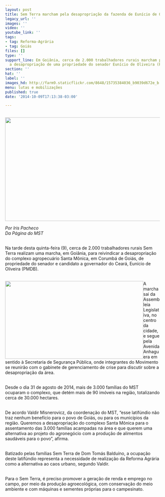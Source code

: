 ```yaml
---
layout: post
title: Sem Terra marcham pela desapropriação da fazenda de Eunício de Oliveira
legacy_url: ''
images: ''
video: ''
youtube_link: ''
tags:
- tag: Reforma-Agrária
- tag: Goiás
files: []
type: ''
support_line: Em Goiânia, cerca de 2.000 trabalhadores rurais marcham para reivindicar
  a desapropriação de uma propriedade do senador Eunício de Oliveira (PMDB).
section: ''
hat: ''
label: ''
images_hd: http://farm9.staticflickr.com/8648/15735384036_b9039d672e_b.jpg
menu: lutas e mobilizações
published: true
date: '2014-10-09T17:13:38-03:00'

---
```

<p><br />
<img alt="" height="337" src="http://farm9.staticflickr.com/8648/15735384036_b9039d672e_b.jpg" width="600" /></p>

<p><em>Por Iris Pacheco<br />
Da P&aacute;gina do MST</em></p>

<p><br />
Na tarde desta quinta-feira (9), cerca de 2.000 trabalhadores rurais Sem Terra realizam uma marcha, em Goi&acirc;nia, para reivindicar a desapropria&ccedil;&atilde;o do complexo agropecu&aacute;rio Santa M&ocirc;nica, em Corumb&aacute; de Goi&aacute;s, de propriedade do senador e candidato a governador do Cear&aacute;, Eun&iacute;cio de Oliveira (PMDB).</p>

<p><br />
<img alt="" height="253" src="http://farm4.staticflickr.com/3937/15573670438_68d91b8195_b.jpg" style="float:left" width="450" />A marcha sai da Assembleia Legislativa, no centro da cidade, e segue pela Avenida Anhaguera em sentido &agrave; Secretaria de Seguran&ccedil;a P&uacute;blica, onde integrantes do Movimento se reunir&atilde;o com o gabinete de gerenciamento de crise para discutir sobre a desapropria&ccedil;&atilde;o da &aacute;rea.</p>

<p><br />
Desde o dia 31 de agosto de 2014, mais de 3.000 fam&iacute;lias do MST ocuparam o complexo, que det&eacute;m mais de 90 im&oacute;veis na regi&atilde;o, totalizando cerca de 30.000 hectares.</p>

<p><br />
De acordo Valdir Misnerovicz, da coordena&ccedil;&atilde;o do MST, &ldquo;esse latif&uacute;ndio n&atilde;o traz nenhum benef&iacute;cio para o povo de Goi&aacute;s, ou para os munic&iacute;pios da regi&atilde;o. Queremos a desapropria&ccedil;&atilde;o do complexo Santa M&ocirc;nica para o assentamento das 3.000 fam&iacute;lias acampadas na &aacute;rea e que querem uma alternativa ao projeto do agroneg&oacute;cio com a produ&ccedil;&atilde;o de alimentos saud&aacute;veis para o povo&rdquo;, afirma.</p>

<p><br />
Batizado pelas fam&iacute;lias Sem Terra de Dom Tom&aacute;s Baldu&iacute;no, a ocupa&ccedil;&atilde;o deste latif&uacute;ndio representa a necessidade de realiza&ccedil;&atilde;o da Reforma Agr&aacute;ria como a alternativa ao caos urbano, segundo Valdir.</p>

<p><br />
Para o Sem Terra, &eacute; preciso promover a gera&ccedil;&atilde;o de renda e emprego no campo, por meio da produ&ccedil;&atilde;o agroecol&oacute;gica, com conserva&ccedil;&atilde;o do meio ambiente e com m&aacute;quinas e sementes pr&oacute;prias para o campesinato.</p>

<p>&nbsp;</p>
